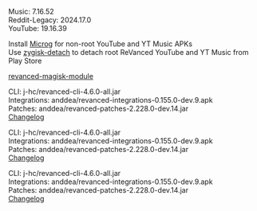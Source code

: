 Music: 7.16.52  
Reddit-Legacy: 2024.17.0  
YouTube: 19.16.39  

Install [Microg](https://github.com/ReVanced/GmsCore/releases) for non-root YouTube and YT Music APKs  
Use [zygisk-detach](https://github.com/j-hc/zygisk-detach) to detach root ReVanced YouTube and YT Music from Play Store  

[revanced-magisk-module](https://github.com/j-hc/revanced-magisk-module)
  
CLI: j-hc/revanced-cli-4.6.0-all.jar  
Integrations: anddea/revanced-integrations-0.155.0-dev.9.apk  
Patches: anddea/revanced-patches-2.228.0-dev.14.jar  
[Changelog](https://github.com/anddea/revanced-patches/releases/tag/v2.228.0-dev.14)

CLI: j-hc/revanced-cli-4.6.0-all.jar  
Integrations: anddea/revanced-integrations-0.155.0-dev.9.apk  
Patches: anddea/revanced-patches-2.228.0-dev.14.jar  
[Changelog](https://github.com/anddea/revanced-patches/releases/tag/v2.228.0-dev.14)

CLI: j-hc/revanced-cli-4.6.0-all.jar  
Integrations: anddea/revanced-integrations-0.155.0-dev.9.apk  
Patches: anddea/revanced-patches-2.228.0-dev.14.jar  
[Changelog](https://github.com/anddea/revanced-patches/releases/tag/v2.228.0-dev.14)  
